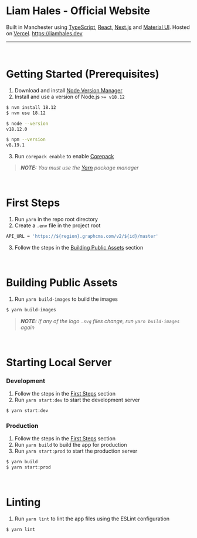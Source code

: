 # Liam Hales - Official Website

Built in Manchester using [TypeScript], [React], [Next.js] and [Material UI]. Hosted on [Vercel].
https://liamhales.dev

---

<br/>

# Getting Started (Prerequisites)

1. Download and install [Node Version Manager]
2. Install and use a version of Node.js `>= v18.12`

```sh
$ nvm install 18.12
$ nvm use 18.12

$ node --version
v18.12.0

$ npm --version
v8.19.1
```

3. Run `corepack enable` to enable [Corepack]

> _**NOTE:** You must use the [Yarn] package manager_

<br/>

# First Steps

1. Run `yarn` in the repo root directory
2. Create a `.env` file in the project root

```sh
API_URL = 'https://${region}.graphcms.com/v2/${id}/master'
```

3. Follow the steps in the [Building Public Assets](#building-public-assets) section

<br/>

# Building Public Assets

1. Run `yarn build-images` to build the images

```sh
$ yarn build-images
```

> _**NOTE:** If any of the logo `.svg` files change, run `yarn build-images` again_

<br/>

# Starting Local Server

### Development

1. Follow the steps in the [First Steps](#first-steps) section
2. Run `yarn start:dev` to start the development server

```sh
$ yarn start:dev
```

### Production

1. Follow the steps in the [First Steps](#first-steps) section
2. Run `yarn build` to build the app for production
3. Run `yarn start:prod` to start the production server

```sh
$ yarn build
$ yarn start:prod
```

<br/>

# Linting

1. Run `yarn lint` to lint the app files using the ESLint configuration

```sh
$ yarn lint
```

[TypeScript]: https://typescriptlang.org
[React]: https://reactjs.org
[Next.js]: https://nextjs.org
[Material UI]: https://mui.com
[Node Version Manager]: https://github.com/nvm-sh/nvm
[Yarn]: https://yarnpkg.com
[Corepack]: https://nodejs.org/api/corepack.html
[Vercel]: https://vercel.com
